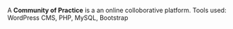 A **Community of Practice** is a an online colloborative platform.
Tools used: WordPress CMS, PHP, MySQL, Bootstrap
